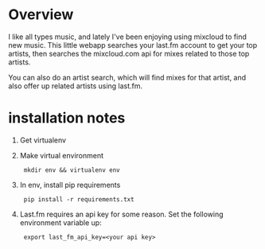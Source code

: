 # Overview

I like all types music, and lately I've been enjoying using mixcloud to find new music. This little webapp searches your last.fm account to get your top artists, then searches the mixcloud.com api for mixes related to those top artists. 

You can also do an artist search, which will find mixes for that artist, and also offer up related artists using last.fm.

# installation notes

1. Get virtualenv
2. Make virtual environment

        mkdir env && virtualenv env
        
3. In env, install pip requirements

        pip install -r requirements.txt

4. Last.fm requires an api key for some reason. Set the following
environment variable up:

        export last_fm_api_key=<your api key>